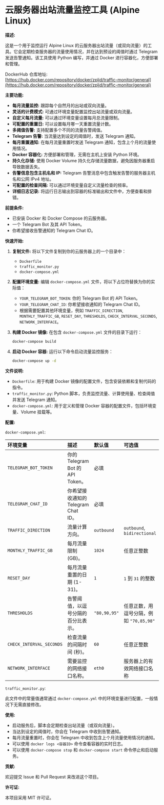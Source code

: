 # 云服务器出站流量监控工具 (Alpine Linux)

**描述:**

这是一个用于监控运行 Alpine Linux 的云服务器出站流量（或双向流量）的工具。它会定期检查服务器的流量使用情况，并在达到预设的阈值时通过 Telegram 发送告警通知。该工具使用 Python 编写，并通过 Docker 进行容器化，方便部署和管理。

DockerHub 仓库地址: [https://hub.docker.com/repository/docker/zpljd/traffic-monitor/general](https://hub.docker.com/repository/docker/zpljd/traffic-monitor/general)

**主要功能:**

*   **每月流量监控:** 跟踪每个自然月的出站或双向流量。
*   **灵活的计费模式:** 可通过环境变量配置监控出站流量或双向流量。
*   **自定义每月流量:** 可以通过环境变量设置每月总流量限制。
*   **可配置的重置日:** 可以设置每月哪一天重置流量计数。
*   **多阈值告警:** 支持配置多个不同的流量告警阈值。
*   **Telegram 告警:** 当流量达到设定的阈值时，发送 Telegram 通知。
*   **每月重置通知:** 在每月流量重置时发送 Telegram 通知，包含上个月的流量使用情况。
*   **Docker 容器化:** 方便部署和管理，无需在主机上安装 Python 环境。
*   **持久化存储:** 使用 Docker Volume 持久化存储流量数据，避免因服务器重启导致数据丢失。
*   **告警信息包含主机名和 IP:** Telegram 告警消息中包含触发告警的服务器主机名和公网 IPv4 地址。
*   **可配置的检查间隔:** 可以通过环境变量自定义流量检查的频率。
*   **详细日志记录:** 将运行日志输出到容器的标准输出和文件中，方便查看和排错。

**前提条件:**

*   已安装 Docker 和 Docker Compose 的云服务器。
*   一个 Telegram Bot 及其 API Token。
*   你希望接收告警通知的 Telegram Chat ID。

**快速开始:**

1. **复制文件:** 将以下文件复制到你的云服务器上的一个目录中：
    *   `Dockerfile`
    *   `traffic_monitor.py`
    *   `docker-compose.yml`

2. **配置环境变量:** 编辑 `docker-compose.yml` 文件，将以下占位符替换为你的实际值：
    *   `YOUR_TELEGRAM_BOT_TOKEN`: 你的 Telegram Bot 的 API Token。
    *   `YOUR_TELEGRAM_CHAT_ID`: 你希望接收通知的 Telegram Chat ID。
    *   根据需要配置其他环境变量，例如 `TRAFFIC_DIRECTION`, `MONTHLY_TRAFFIC_GB`, `RESET_DAY`, `THRESHOLDS`, `CHECK_INTERVAL_SECONDS`, `NETWORK_INTERFACE`。

3. **构建 Docker 镜像:** 在包含 `docker-compose.yml` 文件的目录下运行：
    ```bash
    docker-compose build
    ```

4. **启动 Docker 容器:** 运行以下命令启动流量监控服务：
    ```bash
    docker-compose up -d
    ```

**文件说明:**

*   `Dockerfile`: 用于构建 Docker 镜像的配置文件，包含安装依赖和复制代码的指令。
*   `traffic_monitor.py`: Python 脚本，负责监控流量、计算使用量、检查阈值并发送 Telegram 通知。
*   `docker-compose.yml`: 用于定义和管理 Docker 容器的配置文件，包括环境变量、Volume 挂载等。

**配置:**

`docker-compose.yml`:

| 环境变量                | 描述                                      | 默认值      | 可选值                                       |
| :---------------------- | :---------------------------------------- | :---------- | :------------------------------------------- |
| `TELEGRAM_BOT_TOKEN`    | 你的 Telegram Bot 的 API Token。            | 必填        |                                              |
| `TELEGRAM_CHAT_ID`      | 你希望接收通知的 Telegram Chat ID。         | 必填        |                                              |
| `TRAFFIC_DIRECTION`     | 流量计算方向。                          | `outbound`   | `outbound`, `bidirectional`                |
| `MONTHLY_TRAFFIC_GB`    | 每月流量限制 (GB)。                       | `1024`      | 任意正整数                                   |
| `RESET_DAY`             | 每月流量重置的日期 (1-31)。                 | `1`         | `1` 到 `31` 的整数                          |
| `THRESHOLDS`            | 告警阈值，以逗号分隔的百分比表示。          | `"80,90,95"` | 任意正数，用逗号分隔，例如 `"70,85,98"`      |
| `CHECK_INTERVAL_SECONDS` | 检查流量的间隔时间 (秒)。                   | `60`        | 任意正整数                                   |
| `NETWORK_INTERFACE`     | 需要监控的网络接口名称。                  | `eth0`      | 服务器上的有效网络接口名称                   |

`traffic_monitor.py`:

此文件中的常量值通常通过 `docker-compose.yml` 中的环境变量进行配置，一般情况下无需直接修改。

**使用:**

*   启动服务后，脚本会定期检查出站流量（或双向流量）。
*   当达到设定的阈值时，你会在 Telegram 中收到告警通知。
*   每月流量重置时，你会在 Telegram 中收到包含上个月流量使用情况的通知。
*   可以使用 `docker logs <容器ID>` 命令查看容器的实时日志。
*   可以使用 `docker-compose stop` 和 `docker-compose start` 命令停止和启动服务。

**贡献:**

欢迎提交 Issue 和 Pull Request 来改进这个项目。

**许可证:**

本项目采用 MIT 许可证。
